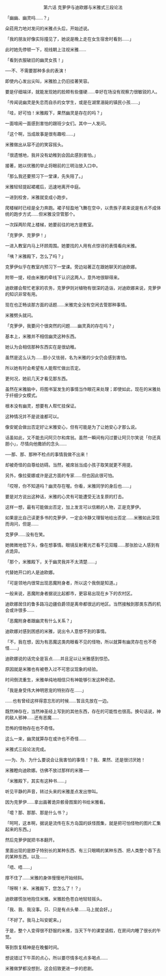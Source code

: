 <p align="center">第六话 克萝伊与迪欧娜与米雅式三段论法</p>

「幽幽、幽灵吗……？」

朵菈用力地对发问的米雅点头后，开始述说。

「我的朋友好像实际撞见了，她说是晚上走在女生宿舍时看到……」

此时她先停顿一下，视线朝上注视米雅……

「看到衣服破旧的幽灵女孩！」

──不、不需要那种多余的表演！

即使内心发出尖叫，米雅脸上仍旧挂著笑容。

要是仔细端详，就能发现她的脸颊有些僵硬……幸好在场没有观察力很敏锐的人。

「传闻说幽灵是失恋而自杀的女学生，或是在湖里溺毙的镇民小孩……」

「哇，好可怕！米雅殿下，果然幽灵是存在的吗？」

一面喧闹一面感到害怕的跟班少女们。其中一人发问。

「这个啊，当成故事是很有趣啦……」

米雅做出从容不迫的笑容摇头。

「很遗憾地，我并没有幼稚到会因此感到害怕。」

接著，她以优雅的举止将眼前的三明治放入口中。

「那么我还要预习下一堂课，先失陪了。」

米雅轻轻提起裙襬后，迅速地离开中庭。

一进到校舍，米雅就变成小跑步。

爬楼梯时已经是全力奔跑。裙子轻盈地飞舞在空中，以贵族子弟来说是有点不成体统的跑步方式……但米雅没空管那个。

一次踩两阶爬上楼梯，她要前往的地方是教室。

「克萝伊、克萝伊！」

一进入教室内马上环顾周围。她要找的人用有点惊讶的表情看向米雅。

「咦？米雅殿下，怎么了吗？」

克萝伊似乎在教室内预习下一堂课。旁边站著正在跟她聊天的迪欧娜。

附带一提，经由米雅的牵线下认识这两人，意外地很聊得来。

迪欧娜会帮忙老家的农务，克萝伊则对植物有很深的造诣，对迪欧娜来说，克萝伊的知识非常有用。

现在也正畅谈那方面的话题……米雅完全没有空闲去管那种事情。

米雅劈头就问。

「克萝伊，我要问个很突然的问题……幽灵真的存在吗？」

基本上，米雅并不相信幽灵这种东西。

她认为会相信那种东西实在是很幼稚。

虽然是这么认为……胆小又怯弱，名为米雅的少女仍会感到害怕。

所以她有时会希望有人能帮忙做出否定。

更何况，她前几天才看见那东西。

虽然在米雅脑中，将图书室发生的事情当作眼花来处理；即使如此，现在的米雅处于纤细少女模式。

根本没有幽灵，想要有人帮忙挂保证。

这种情况并不是说谁都可以。

像安妮会做出否定好让米雅安心，但有可能是为了让她安心才那么说。

话虽如此，又不能去问阿贝尔和席翁。虽然一瞬间有闪过要让阿贝尔笑说「你还真胆小」，尽情向他撒娇的念头……

──那、那、那种不检点的事情我做不出来！

却被奇怪的自尊给妨碍。当然，被席翁当成小孩子取笑就更不用提。

另外，像拉斐娜或许是这方面的专家……但也因此很可怕。

「哎呀，你不知道吗？幽灵存在喔。你看，米雅同学的身后也……」

要是对方说出这种话，米雅的心灵有可能遭受无法复原的打击。

这样一想，最有可能做出否定，加上发言可以信赖的人物，正是克萝伊。

如果是比自己读更多书的克萝伊，一定会冷静又理智地给出否定……米雅如此深信而询问，但是……

克萝伊……没有在笑。

她微微地低下头，像在想事情。眼镜反射著光芒看不见双瞳……那张脸让人感到有点诡异。

「那个，米雅殿下，关于幽灵我并不太清楚……」

代替她开口的人是迪欧娜。

「可是领地内很常出现恶魔附身者，所以这个我倒是知道。」

一般来说，恶魔附身者据说比起都市，更容易出现在乡下的农村区。

迪欧娜居住的鲁多路冯边疆伯爵领是离帝都很远的地区。当然接触到那类东西的机会或许很多……

「恶魔附身者跟幽灵有什么关系？」

迪欧娜对感到困惑的米雅，说出令人意想不到的事情。

「不，我在想，因为有恶魔这类肉眼看不见的怪物，所以就算有幽灵存在也不奇怪……」

迪欧娜说的话完全是盲点……并且足以让米雅感到惊恐。

原因就是米雅也有被卷入过不可思议现象的经验。

时间倒流重生，米雅单纯地相信只有神能够引发这种奇迹。

「我是身受伟大神明恩宠的特别存在……」

……也有曾经这样得意忘形的时候……暂且先放在一边。

既然神存在，当然神圣经上写到的其他东西，存在的可能性也很高。换句话说，神的敌人邪神……还有恶魔……

恐怖的怪物存在也不奇怪。

这么一来，幽灵就算存在或许也不奇怪……

米雅式三段论法完成。

──为、为、为什么要说会让我害怕的事情！？我、果然、还是很讨厌她！

米雅瞪向迪欧娜。彷佛不放过那样的米雅──

「米雅殿下，其实有这种书……」

听见平静的声音，转过头来的米雅差点发出惨叫。

因为克萝伊……拿出画著诡异骸骨图案的书给米雅看。

「噫？那、那那、那是什么书？」

「呵呵，这本啊，据说是流传在东方岛国的妖怪图集，就是把可怕怪物的图片汇集起来的东西。」

然后克萝伊就把书本翻开。

里面出现的是脖子特别长的某种东西、有三只眼睛的某种东西、把人类整个吞下去的某种东西，以及……

「唔、唔……」

撑不住了……米雅的身体慢慢地开始倾斜。

「呀啊！米、米雅殿下，您怎么了！？」

迪欧娜慌张地抱住米雅。米雅脸色苍白地轻轻摇头。

「我、我、我没事。只、只是有点头晕……马上就会好。」

「不好了。我马上叫安妮来。」

于是，整个人变得很不舒服的米雅，当天下午的课堂请假，在房间内睡了很长的午觉。

等到恢复精神是在晚餐时间。

想说错过下午茶的点心，所以要尽情多吃点多喝点……

米雅做梦都没想到，这会招致更进一步的悲剧。

